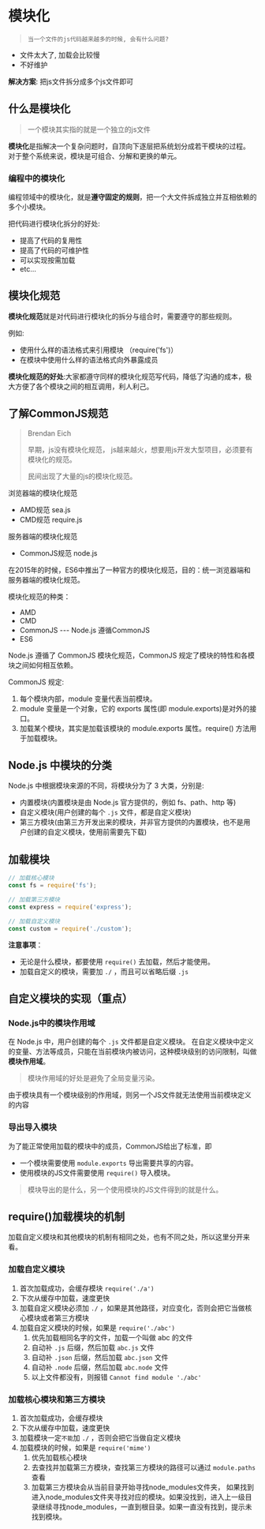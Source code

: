 # 模块化

> `当一个文件的js代码越来越多的时候, 会有什么问题?`

- 文件太大了, 加载会比较慢
- 不好维护

 **解决方案**: 把js文件拆分成多个js文件即可

## 什么是模块化

> 一个模块其实指的就是一个独立的js文件

**模块化**是指解决一个复杂问题时，自顶向下逐层把系统划分成若干模块的过程。 对于整个系统来说，模块是可组合、分解和更换的单元。

### 编程中的模块化

编程领域中的模块化，就是**遵守固定的规则**，把一个大文件拆成独立并互相依赖的多个小模块。

把代码进行模块化拆分的好处:

- 提高了代码的复用性
- 提高了代码的可维护性
- 可以实现按需加载
- etc...

## 模块化规范

**模块化规范**就是对代码进行模块化的拆分与组合时，需要遵守的那些规则。

例如:

- 使用什么样的语法格式来引用模块  （require('fs')）
- 在模块中使用什么样的语法格式向外暴露成员

**模块化规范的好处**:大家都遵守同样的模块化规范写代码，降低了沟通的成本，极大方便了各个模块之间的相互调用，利人利己。

## 了解CommonJS规范

> Brendan Eich
>
> 早期，js没有模块化规范， js越来越火，想要用js开发大型项目，必须要有模块化的规范。
>
> 民间出现了大量的js的模块化规范。

浏览器端的模块化规范

- AMD规范  sea.js
- CMD规范  require.js

服务器端的模块化规范

- CommonJS规范  node.js

在2015年的时候，ES6中推出了一种官方的模块化规范，目的：统一浏览器端和服务器端的模块化规范。

模块化规范的种类：

- AMD
- CMD
- CommonJS ---  Node.js 遵循CommonJS
- ES6

Node.js 遵循了 CommonJS 模块化规范，CommonJS 规定了模块的特性和各模块之间如何相互依赖。

CommonJS 规定:

1. 每个模块内部，module 变量代表当前模块。
2. module 变量是一个对象，它的 exports 属性(即 module.exports)是对外的接口。
3. 加载某个模块，其实是加载该模块的 module.exports 属性。require() 方法用于加载模块。

## Node.js 中模块的分类

Node.js 中根据模块来源的不同，将模块分为了 3 大类，分别是:

- 内置模块(内置模块是由 Node.js 官方提供的，例如 fs、path、http 等)
- 自定义模块(用户创建的每个 `.js` 文件，都是自定义模块)
- 第三方模块(由第三方开发出来的模块，并非官方提供的内置模块，也不是用户创建的自定义模块，使用前需要先下载)

## 加载模块

```js
// 加载核心模块
const fs = require('fs');

// 加载第三方模块
const express = require('express');

// 加载自定义模块
const custom = require('./custom');
```

**注意事项**：

- 无论是什么模块，都要使用 `require()` 去加载，然后才能使用。
- 加载自定义的模块，需要加 `./` ，而且可以省略后缀 `.js`

## 自定义模块的实现（重点）

### Node.js中的模块作用域

在 Node.js 中，用户创建的每个 `.js` 文件都是自定义模块。
在自定义模块中定义的变量、方法等成员，只能在当前模块内被访问，这种模块级别的访问限制，叫做**模块作用域**。

> 模块作用域的好处是避免了全局变量污染。

由于模块具有一个模块级别的作用域，则另一个JS文件就无法使用当前模块定义的内容

### 导出导入模块

为了能正常使用加载的模块中的成员，CommonJS给出了标准，即

- 一个模块需要使用 `module.exports` 导出需要共享的内容。
- 使用模块的JS文件需要使用 `require()` 导入模块。

> 模块导出的是什么，另一个使用模块的JS文件得到的就是什么。

## require()加载模块的机制

加载自定义模块和其他模块的机制有相同之处，也有不同之处，所以这里分开来看。

### 加载自定义模块

1. 首次加载成功，会缓存模块 `require('./a')`
2. 下次从缓存中加载，速度更快
3. 加载自定义模块必须加 `./` ，如果是其他路径，对应变化，否则会把它当做核心模块或者第三方模块
4. 加载自定义模块的时候，如果是 `require('./abc')`
   1. 优先加载相同名字的文件，加载一个叫做 abc 的文件
   2. 自动补 `.js` 后缀，然后加载 `abc.js` 文件
   3. 自动补 `.json` 后缀，然后加载 `abc.json` 文件
   4. 自动补 `.node` 后缀，然后加载 `abc.node` 文件
   5. 以上文件都没有，则报错 `Cannot find module './abc'`

### 加载核心模块和第三方模块

1. 首次加载成功，会缓存模块
2. 下次从缓存中加载，速度更快
3. 加载模块一定`不能`加 `./` ，否则会把它当做自定义模块
4. 加载模块的时候，如果是 `require('mime')`
   1. 优先加载核心模块
   2. 去查找并加载第三方模块，查找第三方模块的路径可以通过 `module.paths` 查看
   3. 加载第三方模块会从当前目录开始寻找node_modules文件夹， 如果找到进入node_modules文件夹寻找对应的模块。如果没找到，进入上一级目录继续寻找node_modules，一直到根目录。如果一直没有找到，提示未找到模块。
